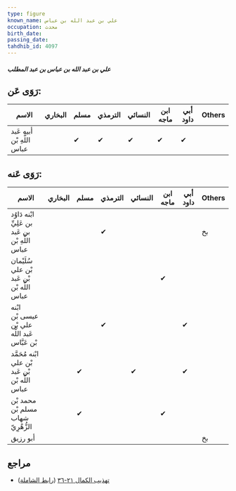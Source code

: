 ```yaml
---
type: figure
known_name: علي بن عبد الله بن عباس
occupation: محدث
birth_date:
passing_date:
tahdhib_id: 4097
---
```

##### علي بن عبد الله بن عباس بن عبد المطلب

## رَوَى عَن:
| الاسم                      | البخاري | مسلم | الترمذي | النسائي | ابن ماجه | أبي داود | Others |
| -------------------------- | ------- | ---- | ------- | ------- | -------- | -------- | ------ |
| أبيه عَبد اللَّهِ بْن عباس |         | ✔    | ✔       | ✔       | ✔        | ✔        |        |
## رَوَى عَنه:
| الاسم                                            | البخاري | مسلم | الترمذي | النسائي | ابن ماجه | أبي داود | Others |
| ------------------------------------------------ | ------- | ---- | ------- | ------- | -------- | -------- | ------ |
| ابْنه دَاوُد بن عَلِيِّ بن عَبد اللَّهِ بْن عباس |         |      | ✔       |         |          |          | بخ     |
| سُلَيْمان بْن علي بْن عَبد اللَّه بْن عباس       |         |      |         |         | ✔        |          |        |
| ابْنه عيسى بْن علي بْن عَبد اللَّه بْن عَبَّاس   |         |      | ✔       |         |          | ✔        |        |
| ابْنه مُحَمَّد بْن علي بْن عَبد اللَّه بْن عباس  |         | ✔    |         | ✔       |          | ✔        |        |
| محمد بْن مسلم بْن شهاب الزُّهْرِيّ               |         | ✔    |         |         | ✔        |          |        |
| أبو رزيق                                         |         |      |         |         |          |          | بخ     |
## مراجع
- [تهذيب الكمال ٢١-٣٦](obsidian://open?vault=Tahdhib-al-Kamal&file=Figures/٤٠٩٧-علي%20بن%20عبد%20الله%20بن%20عباس%20بن%20عبد%20المطلب) ([رابط الشاملة](https://shamela.ws/book/3722/10683))